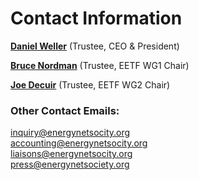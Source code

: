 # Contact Information

**[Daniel Weller](/trustees/dan)** (Trustee, CEO & President)<br>

**[Bruce Nordman](/trustees/bruce)** (Trustee, EETF WG1 Chair)<br>

**[Joe Decuir](/trustees/joe)** (Trustee, EETF WG2 Chair)<br>

### Other Contact Emails:<br>

inquiry@energynetsocity.org<br>
accounting@energynetsocity.org<br>
liaisons@energynetsocity.org<br>
press@energynetsociety.org<br>
